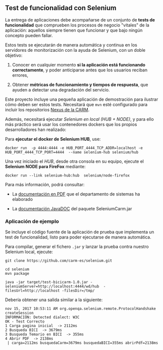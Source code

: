 
## Test de funcionalidad con Selenium

La entrega de aplicaciones debe acompañarse de un conjunto de **tests de funcionalidad** que comprueben los procesos de negocio "vitales" de la aplicación: aquellos siempre tienen que funcionar y que bajo ningún concepto pueden fallar. 

Estos tests se ejecutarán de manera automática y continua en los servidores de monitorización con la ayuda de Selenium, con un doble objetivo:

1. Conocer en cualquier momento **si la aplicación está funcionando correctamente**, y poder anticiparse antes que los usuarios reciban errores,

2. Obtener **métricas de funcionamiento y tiempos de respuesta**, que ayuden a detectar una degradación del servicio.


Este proyecto incluye una pequeña aplicación de demostración para ilustrar cómo deben ser estos tests. Necesitará  que `mvn` esté configurado para incluir los repositorios [Nexus de la CARM](http://nexus.carm.es).


Además, necesitará ejecutar *Selenium en local (HUB + NODE)*, y para ello más práctico será usar los contenedores dockers que los propios desarrolladores han realizado:

Para **ejecutar el docker de Selenium HUB**, use:

``` 
docker run  -p 4444:4444 -e HUB_PORT_4444_TCP_ADDR=localhost -e HUB_PORT_4444_TCP_PORT=4444  --name selenium-hub selenium/hub
```


Una vez iniciado el *HUB*, desde otra consola en su equipo, ejecute el **Selenium NODE para FireFox** mediante:


``` 
docker run --link selenium-hub:hub  selenium/node-firefox
```

Para más información, podrá consultar:

* La [documentación en PDF](https://carm-es.github.io/selenium/Guia_Selenium_SSI.pdf) que el departamento de sistemas ha elaborado

* La [documentación JavaDOC](https://carm-es.github.io/selenium/javadoc/index.html) del paquete SeleniumCarm.jar


### Aplicación de ejemplo

Se incluye el código fuente de la aplicación de prueba que implementa un test de funcionalidad, listo para poder ejecutarse de manera automática.

Para compilar, generar el fichero `.jar` y lanzar  la prueba contra nuestro Selenium local, ejecute:


```
git clone https://github.com/carm-es/selenium.git

cd selenium
mvn package

java -jar target/test-bicicarm-1.0.jar -seleniumServer=http://localhost:4444/wd/hub  -filesUrl=http://localhost -filesDir=/tmp/

```

Debería obtener una salida similar a la siguiente:

``` 
nov 15, 2017 10:53:11 AM org.openqa.selenium.remote.ProtocolHandshake createSession
INFORMACIÓN: Detected dialect: W3C
OK - Test Correcto
1 Carga pagina inicial  -> 2112ms 
2 Busqueda BICI  -> 3679ms 
3 Busqueda Temario en BICI  -> 355ms 
4 Abrir PDF  -> 2138ms 
 | carga=2112ms busquedaCarm=3679ms busquedaBICI=355ms abrirPdf=2138ms 
``` 


